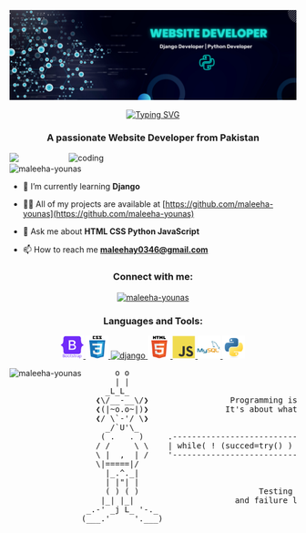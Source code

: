 ![logo](https://github.com/maleeha-younas/maleeha-younas/blob/main/WEB%20developer.png)

<p align="center"> 
  <a href="https://git.io/typing-svg"><img src="https://readme-typing-svg.demolab.com?font=Lora&weight=500&size=30&duration=3000&pause=300&color=01C8B9&width=435&lines=Hi+%F0%9F%91%8B%2C+I'm+Maleeha+Younas" alt="Typing SVG" /></a>
</p>

<h3 align="center">A passionate Website Developer from Pakistan</h3>

<img align= "right" alt= "coding" width="400" src="https://repository-images.githubusercontent.com/462900780/0a10af70-6cbf-46df-9071-0ff586a3b1d6" >

<p align="left"> <img src="https://camo.githubusercontent.com/ad38c424479dba43b6ded15fecfde6b53cf9fcd6ff3dc7715d5bcb43f8bbefb8/68747470733a2f2f6d656469612e67697068792e636f6d2f6d656469612f57556c706c634d704f43456d5447427442572f67697068792e676966" style="width: 110px; height: auto;"> <br>
 <img src="https://komarev.com/ghpvc/?username=maleeha-younas&label=Profile%20views&color=0e75b6&style=flat" alt="maleeha-younas" /> </p>

- 🌱 I’m currently learning **Django**

- 👨‍💻 All of my projects are available at [https://github.com/maleeha-younas](https://github.com/maleeha-younas)

- 💬 Ask me about **HTML CSS Python JavaScript**

- 📫 How to reach me **maleehay0346@gmail.com**

<h3 align="center">Connect with me:</h3>
<p align="center">
<a href="https://linkedin.com/in/maleeha-younas" target="blank"><img align="center" src="https://raw.githubusercontent.com/rahuldkjain/github-profile-readme-generator/master/src/images/icons/Social/linked-in-alt.svg" alt="maleeha-younas" height="30" width="40" /></a>
</p>

<h3 align="Center">Languages and Tools:</h3>
<p align="center"> <a href="https://getbootstrap.com" target="_blank" rel="noreferrer"> <img src="https://raw.githubusercontent.com/devicons/devicon/master/icons/bootstrap/bootstrap-plain-wordmark.svg" alt="bootstrap" width="40" height="40"/> </a> <a href="https://www.w3schools.com/css/" target="_blank" rel="noreferrer"> <img src="https://raw.githubusercontent.com/devicons/devicon/master/icons/css3/css3-original-wordmark.svg" alt="css3" width="40" height="40"/> </a> <a href="https://www.djangoproject.com/" target="_blank" rel="noreferrer"> <img src="https://cdn.worldvectorlogo.com/logos/django.svg" alt="django" width="40" height="40"/> </a> <a href="https://www.w3.org/html/" target="_blank" rel="noreferrer"> <img src="https://raw.githubusercontent.com/devicons/devicon/master/icons/html5/html5-original-wordmark.svg" alt="html5" width="40" height="40"/> </a> <a href="https://developer.mozilla.org/en-US/docs/Web/JavaScript" target="_blank" rel="noreferrer"> <img src="https://raw.githubusercontent.com/devicons/devicon/master/icons/javascript/javascript-original.svg" alt="javascript" width="40" height="40"/> </a> <a href="https://www.mysql.com/" target="_blank" rel="noreferrer"> <img src="https://raw.githubusercontent.com/devicons/devicon/master/icons/mysql/mysql-original-wordmark.svg" alt="mysql" width="40" height="40"/> </a> <a href="https://www.python.org" target="_blank" rel="noreferrer"> <img src="https://raw.githubusercontent.com/devicons/devicon/master/icons/python/python-original.svg" alt="python" width="40" height="40"/> </a> </p>

<p><img align="left" src="https://github-readme-stats.vercel.app/api/top-langs?username=maleeha-younas&show_icons=true&locale=en&layout=compact" alt="maleeha-younas" /></p>
<p style="text-align: right; width: 400px; margin: 0 auto;">
<pre >
       o o                                           
       | |                                           
     _L_L_                                          
   ❮\/__-__\/❯                 Programming isn't about what you know 
   ❮(|~o.o~|)❯                It's about what you can figure out   
   ❮/ \`-'/ \❯                                       
     _/`U'\_                                         
    ( .   . )     .----------------------------.     
   / /     \ \    | while( ! (succed=try() ) ) |     
   \ |  ,  | /    '----------------------------'     
   \|=====|/                                        
     |_.^._|                                         
     | |"| |                                         
     ( ) ( )                         Testing leads to failure              
    |_| |_|                     and failure leads to understanding    
 _.-' _j L_ '-._                                     
(___.'     '.___)      

  </pre></p>

